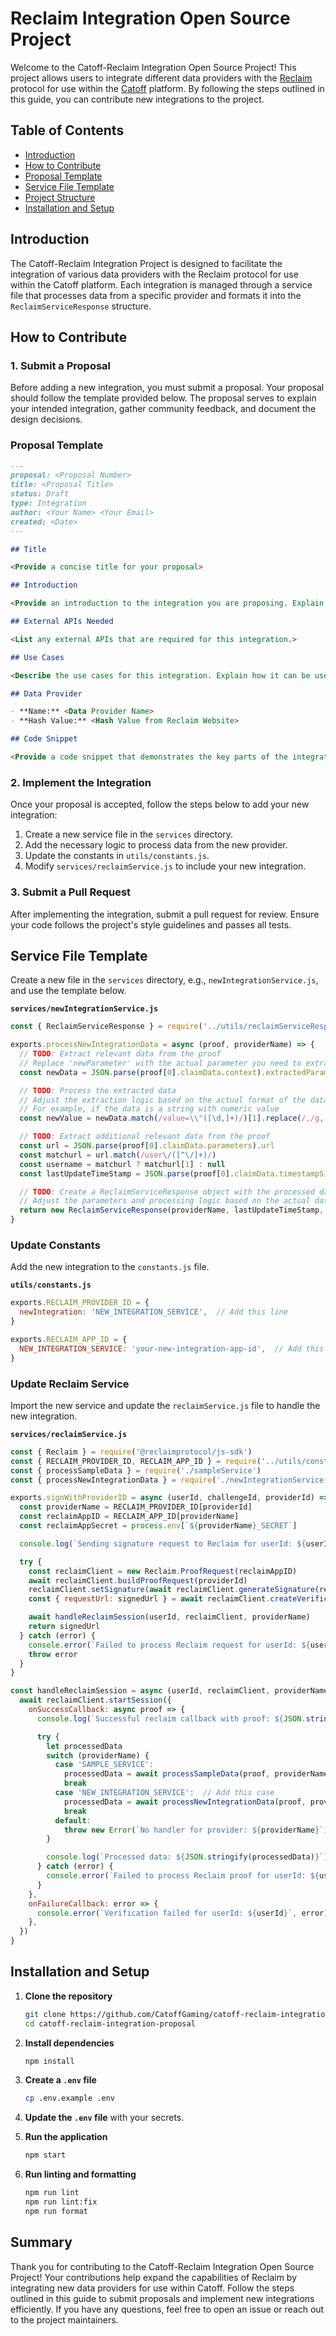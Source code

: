 # Reclaim Integration Open Source Project

Welcome to the Catoff-Reclaim Integration Open Source Project! This project allows users to integrate different data providers with the [Reclaim](https://dev.reclaimprotocol.org/) protocol for use within the [Catoff](https://www.catoff.xyz) platform. By following the steps outlined in this guide, you can contribute new integrations to the project.

## Table of Contents

- [Introduction](#introduction)
- [How to Contribute](#how-to-contribute)
- [Proposal Template](#proposal-template)
- [Service File Template](#service-file-template)
- [Project Structure](#project-structure)
- [Installation and Setup](#installation-and-setup)

## Introduction

The Catoff-Reclaim Integration Project is designed to facilitate the integration of various data providers with the Reclaim protocol for use within the Catoff platform. Each integration is managed through a service file that processes data from a specific provider and formats it into the `ReclaimServiceResponse` structure.

## How to Contribute

### 1. Submit a Proposal

Before adding a new integration, you must submit a proposal. Your proposal should follow the template provided below. The proposal serves to explain your intended integration, gather community feedback, and document the design decisions.

### Proposal Template

```markdown
---
proposal: <Proposal Number>
title: <Proposal Title>
status: Draft
type: Integration
author: <Your Name> <Your Email>
created: <Date>
---

## Title

<Provide a concise title for your proposal>

## Introduction

<Provide an introduction to the integration you are proposing. Explain the context and motivation behind the proposal.>

## External APIs Needed

<List any external APIs that are required for this integration.>

## Use Cases

<Describe the use cases for this integration. Explain how it can be used and who will benefit from it.>

## Data Provider

- **Name:** <Data Provider Name>
- **Hash Value:** <Hash Value from Reclaim Website>

## Code Snippet

<Provide a code snippet that demonstrates the key parts of the integration. Use the service file template as a guide.>
```

### 2. Implement the Integration

Once your proposal is accepted, follow the steps below to add your new integration:

1. Create a new service file in the `services` directory.
2. Add the necessary logic to process data from the new provider.
3. Update the constants in `utils/constants.js`.
4. Modify `services/reclaimService.js` to include your new integration.

### 3. Submit a Pull Request

After implementing the integration, submit a pull request for review. Ensure your code follows the project's style guidelines and passes all tests.

## Service File Template

Create a new file in the `services` directory, e.g., `newIntegrationService.js`, and use the template below.

**`services/newIntegrationService.js`**

```javascript
const { ReclaimServiceResponse } = require('../utils/reclaimServiceResponse')

exports.processNewIntegrationData = async (proof, providerName) => {
  // TODO: Extract relevant data from the proof
  // Replace 'newParameter' with the actual parameter you need to extract
  const newData = JSON.parse(proof[0].claimData.context).extractedParameters.newParameter

  // TODO: Process the extracted data
  // Adjust the extraction logic based on the actual format of the data
  // For example, if the data is a string with numeric value
  const newValue = newData.match(/value=\\"([\d,]+)/)[1].replace(/,/g, '')

  // TODO: Extract additional relevant data from the proof
  const url = JSON.parse(proof[0].claimData.parameters).url
  const matchurl = url.match(/user\/([^\/]+)/)
  const username = matchurl ? matchurl[1] : null
  const lastUpdateTimeStamp = JSON.parse(proof[0].claimData.timestampS)

  // TODO: Create a ReclaimServiceResponse object with the processed data
  // Adjust the parameters and processing logic based on the actual data structure
  return new ReclaimServiceResponse(providerName, lastUpdateTimeStamp, username, parseInt(newValue, 10), proof[0])
}
```

### Update Constants

Add the new integration to the `constants.js` file.

**`utils/constants.js`**

```javascript
exports.RECLAIM_PROVIDER_ID = {
  newIntegration: 'NEW_INTEGRATION_SERVICE',  // Add this line
}

exports.RECLAIM_APP_ID = {
  NEW_INTEGRATION_SERVICE: 'your-new-integration-app-id',  // Add this line
}
```

### Update Reclaim Service

Import the new service and update the `reclaimService.js` file to handle the new integration.

**`services/reclaimService.js`**

```javascript
const { Reclaim } = require('@reclaimprotocol/js-sdk')
const { RECLAIM_PROVIDER_ID, RECLAIM_APP_ID } = require('../utils/constants')
const { processSampleData } = require('./sampleService')
const { processNewIntegrationData } = require('./newIntegrationService')  // Add this line

exports.signWithProviderID = async (userId, challengeId, providerId) => {
  const providerName = RECLAIM_PROVIDER_ID[providerId]
  const reclaimAppID = RECLAIM_APP_ID[providerName]
  const reclaimAppSecret = process.env[`${providerName}_SECRET`]

  console.log(`Sending signature request to Reclaim for userId: ${userId} with providerName: ${providerName}`)

  try {
    const reclaimClient = new Reclaim.ProofRequest(reclaimAppID)
    await reclaimClient.buildProofRequest(providerId)
    reclaimClient.setSignature(await reclaimClient.generateSignature(reclaimAppSecret))
    const { requestUrl: signedUrl } = await reclaimClient.createVerificationRequest()

    await handleReclaimSession(userId, reclaimClient, providerName)
    return signedUrl
  } catch (error) {
    console.error(`Failed to process Reclaim request for userId: ${userId}`, error)
    throw error
  }
}

const handleReclaimSession = async (userId, reclaimClient, providerName) => {
  await reclaimClient.startSession({
    onSuccessCallback: async proof => {
      console.log(`Successful reclaim callback with proof: ${JSON.stringify(proof)}`)

      try {
        let processedData
        switch (providerName) {
          case 'SAMPLE_SERVICE':
            processedData = await processSampleData(proof, providerName)
            break
          case 'NEW_INTEGRATION_SERVICE':  // Add this case
            processedData = await processNewIntegrationData(proof, providerName)
            break
          default:
            throw new Error(`No handler for provider: ${providerName}`)
        }

        console.log(`Processed data: ${JSON.stringify(processedData)}`)
      } catch (error) {
        console.error(`Failed to process Reclaim proof for userId: ${userId}`, error)
      }
    },
    onFailureCallback: error => {
      console.error(`Verification failed for userId: ${userId}`, error)
    },
  })
}
```

## Installation and Setup

1. **Clone the repository**

   ```sh
   git clone https://github.com/CatoffGaming/catoff-reclaim-integration-proposal.git
   cd catoff-reclaim-integration-proposal
   ```

2. **Install dependencies**

   ```sh
   npm install
   ```

3. **Create a `.env` file**

   ```sh
   cp .env.example .env
   ```

4. **Update the `.env` file** with your secrets.

5. **Run the application**

   ```sh
   npm start
   ```

6. **Run linting and formatting**

   ```sh
   npm run lint
   npm run lint:fix
   npm run format
   ```

## Summary

Thank you for contributing to the Catoff-Reclaim Integration Open Source Project! Your contributions help expand the capabilities of Reclaim by integrating new data providers for use within Catoff. Follow the steps outlined in this guide to submit proposals and implement new integrations efficiently. If you have any questions, feel free to open an issue or reach out to the project maintainers.